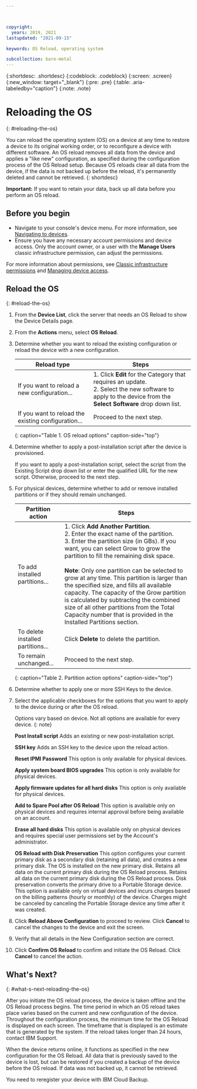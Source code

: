 ```yaml
---



copyright:
  years: 2019, 2021
lastupdated: "2021-09-15"

keywords: OS Reload, operating system

subcollection: bare-metal
---
```


{:shortdesc: .shortdesc}
{:codeblock: .codeblock}
{:screen: .screen}
{:new_window: target="_blank"}
{:pre: .pre}
{:table: .aria-labeledby="caption"}
{:note: .note}

#  Reloading the OS
{: #reloading-the-os}

You can reload the operating system (OS) on a device at any time to restore a device to its original working order, or to reconfigure a device with different software. An OS reload removes all data from the device and applies a "like new" configuration, as specified during the configuration process of the OS Reload setup. Because OS reloads clear all data from the device, if the data is not backed up before the reload, it's permanently deleted and cannot be retrieved.
{: shortdesc}

**Important:** If you want to retain your data, back up all data before you perform an OS reload.

## Before you begin
* Navigate to your console's device menu. For more information, see [Navigating to devices](/docs/bare-metal?topic=virtual-servers-navigating-devices).
* Ensure you have any necessary account permissions and device access. Only the account owner, or a user with the **Manage Users** classic infrastructure permission, can adjust the permissions.

For more information about permissions, see [Classic infrastructure permissions](/docs/iam?topic=iam-infrapermission#infrapermission) and [Managing device access](/docs/virtual-servers?topic=virtual-servers-managing-device-access).

## Reload the OS
{: #reload-the-os}

1. From the **Device List**, click the server that needs an OS Reload to show the Device Details page.
2. From the **Actions** menu, select **OS Reload**.
3. Determine whether you want to reload the existing configuration or reload the device with a new configuration.

   | Reload type | Steps |
   |-------------|-------|
   | If you want to reload a new configuration... | 1. Click <b>Edit</b> for the Category that requires an update.<br>2. Select the new software to apply to the device from the **Select Software** drop down list. |  
   | If you want to reload the existing configuration... | Proceed to the next step. |
   {: caption="Table 1. OS reload options" caption-side="top"}

4. Determine whether to apply a post-installation script after the device is provisioned.

   If you want to apply a post-installation script, select the script from the Existing Script drop down list or enter the qualified URL for the new script.  Otherwise, proceed to the next step.

5. For physical devices, determine whether to add or remove installed partitions or if they should remain unchanged.

   | Partition action | Steps |
   |------------------|-------|
   | To add installed partitions... | 1. Click **Add Another Partition**.<br> 2. Enter the exact name of the partition.<br> 3. Enter the partition size (in GBs). If you want, you can select Grow to grow the partition to fill the remaining disk space.<br><br> **Note**: Only one partition can be selected to grow at any time. This partition is larger than the specified size, and fills all available capacity. The capacity of the Grow partition is calculated by subtracting the combined size of all other partitions from the Total Capacity number that is provided in the Installed Partitions section. |
   | To delete installed partitions... | Click **Delete** to delete the partition. |
   | To remain unchanged... | Proceed to the next step. |
   {: caption="Table 2. Partition action options" caption-side="top"}

6. Determine whether to apply one or more SSH Keys to the device.

7. Select the applicable checkboxes for the options that you want to apply to the device during or after the OS reload.

   Options vary based on device. Not all options are available for every device.
   {: note}
   
   **Post Install script** Adds an existing or new post-installation script.
   
   **SSH key** Adds an SSH key to the device upon the reload action.
   
   **Reset IPMI Password** This option is only available for physical devices.
   
   **Apply system board BIOS upgrades** This option is only available for physical devices.
   
   **Apply firmware updates for all hard disks** This option is only available for physical devices.
   
   **Add to Spare Pool after OS Reload** This option is available only on physical devices and requires internal approval before being available on an account.
   
   **Erase all hard disks** This option is available only on physical devices and requires special user permissions set by the Account's administrator.
   
   **OS Reload with Disk Preservation** This option configures your current primary disk as a secondary disk (retaining all data), and creates a new primary disk. The OS is installed on the new primary disk. Retains all data on the current primary disk during the OS Reload process. Retains all data on the current primary disk during the OS Reload process. Disk preservation converts the primary drive to a Portable Storage device. This option is available only on virtual devices and incurs charges based on the billing patterns (hourly or monthly) of the device. Charges might be canceled by canceling the Portable Storage device any time after it was created.

8. Click **Reload Above Configuration** to proceed to review. Click **Cancel** to cancel the changes to the device and exit the screen.

9. Verify that all details in the New Configuration section are correct.  

10. Click **Confirm OS Reload** to confirm and initiate the OS Reload. Click **Cancel** to cancel the action.

## What's Next?
{: #what-s-next-reloading-the-os}

After you initiate the OS reload process, the device is taken offline and the OS Reload process begins.
The time period in which an OS reload takes place varies based on the current and new configuration of the device.
Throughout the configuration process, the minimum time for the OS Reload is displayed on each screen.
The timeframe that is displayed is an estimate that is generated by the system. If the reload takes longer than 24 hours, contact IBM Support.

When the device returns online, it functions as specified in the new configuration for the OS Reload. All data that is previously saved to the device is lost, but can be restored if you created a backup of the device before the OS reload. If data was not backed up, it cannot be retrieved.

You need to reregister your device with IBM Cloud Backup.
